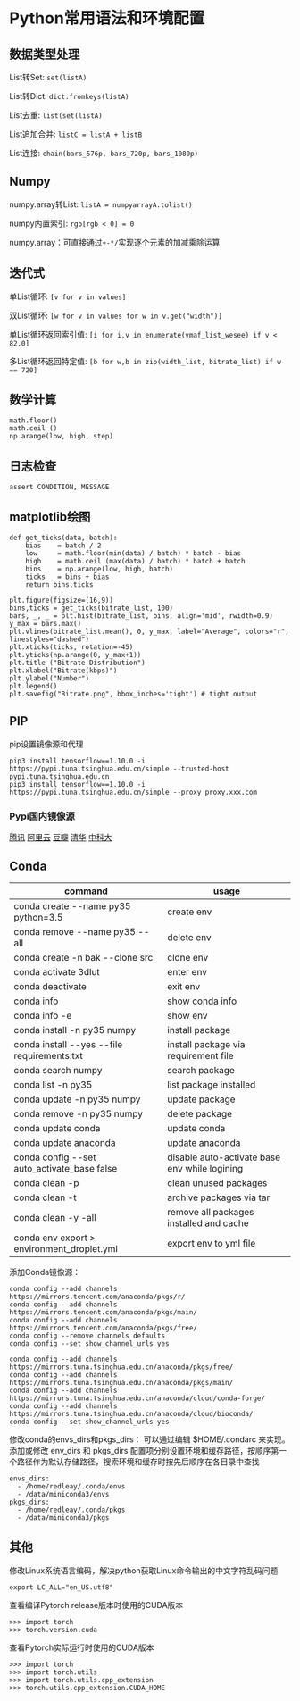 # Python常用语法和环境配置

## 数据类型处理
List转Set: `set(listA)`

List转Dict: `dict.fromkeys(listA)`

List去重: `list(set(listA)`

List追加合并: `listC = listA + listB`

List连接: `chain(bars_576p, bars_720p, bars_1080p)`

## Numpy
numpy.array转List: `listA = numpyarrayA.tolist()`

numpy内置索引: `rgb[rgb < 0] = 0`

numpy.array：可直接通过`+-*/`实现逐个元素的加减乘除运算

## 迭代式
单List循环: `[v for v in values]`

双List循环: `[w for v in values for w in v.get("width")]`

单List循环返回索引值: `[i for i,v in enumerate(vmaf_list_wesee) if v < 82.0]`

多List循环返回特定值: `[b for w,b in zip(width_list, bitrate_list) if w == 720]`


## 数学计算

```
math.floor()
math.ceil ()
np.arange(low, high, step)
```

## 日志检查

```
assert CONDITION, MESSAGE
```

## matplotlib绘图

```
def get_ticks(data, batch):
    bias    = batch / 2
    low     = math.floor(min(data) / batch) * batch - bias
    high    = math.ceil (max(data) / batch) * batch + batch
    bins    = np.arange(low, high, batch)
    ticks   = bins + bias
    return bins,ticks

plt.figure(figsize=(16,9))
bins,ticks = get_ticks(bitrate_list, 100)
bars, _, _ = plt.hist(bitrate_list, bins, align='mid', rwidth=0.9)
y_max = bars.max()
plt.vlines(bitrate_list.mean(), 0, y_max, label="Average", colors="r", linestyles="dashed")
plt.xticks(ticks, rotation=-45)
plt.yticks(np.arange(0, y_max+1))
plt.title ("Bitrate Distribution")
plt.xlabel("Bitrate(kbps)")
plt.ylabel("Number")
plt.legend()
plt.savefig("Bitrate.png", bbox_inches='tight') # tight output
```

## PIP

pip设置镜像源和代理
```
pip3 install tensorflow==1.10.0 -i https://pypi.tuna.tsinghua.edu.cn/simple --trusted-host pypi.tuna.tsinghua.edu.cn
pip3 install tensorflow==1.10.0 -i https://pypi.tuna.tsinghua.edu.cn/simple --proxy proxy.xxx.com
```

### Pypi国内镜像源

[腾讯](https://mirrors.tencent.com/pypi/simple)
[阿里云](http://mirrors.aliyun.com/pypi/simple)
[豆瓣](http://pypi.douban.com/simple)
[清华](https://pypi.tuna.tsinghua.edu.cn/simple)
[中科大](https://pypi.mirrors.ustc.edu.cn/simple)

## Conda

| command                                     | usage                                         |
| -----                                       | -----                                         |
| conda create --name py35 python=3.5         | create env                                    |
| conda remove --name py35 --all              | delete env                                    |
| conda create -n bak --clone src             | clone  env                                    |
| conda activate 3dlut                        | enter env                                     |
| conda deactivate                            | exit env                                      |
| conda info                                  | show conda info                               |
| conda info -e                               | show env                                      |
| conda install -n py35 numpy                 | install package                               |
| conda install --yes --file requirements.txt | install package via requirement file          |
| conda search numpy                          | search package                                |
| conda list -n py35                          | list package installed                        |
| conda update -n py35 numpy                  | update package                                |
| conda remove -n py35 numpy                  | delete package                                |
| conda update conda                          | update conda                                  |
| conda update anaconda                       | update anaconda                               |
| conda config --set auto_activate_base false | disable auto-activate base env while logining |
| conda clean -p                              | clean unused packages                         |
| conda clean -t                              | archive packages via tar                      |
| conda clean -y -all                         | remove all packages installed and cache       |
| conda env export > environment_droplet.yml  | export env to yml file                        |

添加Conda镜像源：
```
conda config --add channels https://mirrors.tencent.com/anaconda/pkgs/r/
conda config --add channels https://mirrors.tencent.com/anaconda/pkgs/main/
conda config --add channels https://mirrors.tencent.com/anaconda/pkgs/free/
conda config --remove channels defaults
conda config --set show_channel_urls yes

conda config --add channels https://mirrors.tuna.tsinghua.edu.cn/anaconda/pkgs/free/
conda config --add channels https://mirrors.tuna.tsinghua.edu.cn/anaconda/pkgs/main/
conda config --add channels https://mirrors.tuna.tsinghua.edu.cn/anaconda/cloud/conda-forge/
conda config --add channels https://mirrors.tuna.tsinghua.edu.cn/anaconda/cloud/bioconda/
conda config --set show_channel_urls yes
```

修改conda的envs_dirs和pkgs_dirs：
可以通过编辑 \$HOME/.condarc 来实现。添加或修改 env_dirs 和 pkgs_dirs 配置项分别设置环境和缓存路径，按顺序第一个路径作为默认存储路径，搜索环境和缓存时按先后顺序在各目录中查找
```
envs_dirs:
  - /home/redleay/.conda/envs
  - /data/miniconda3/envs
pkgs_dirs:
  - /home/redleay/.conda/pkgs
  - /data/miniconda3/pkgs
```

## 其他

修改Linux系统语言编码，解决python获取Linux命令输出的中文字符乱码问题
```
export LC_ALL="en_US.utf8"
```

查看编译Pytorch release版本时使用的CUDA版本
```
>>> import torch
>>> torch.version.cuda
```

查看Pytorch实际运行时使用的CUDA版本
```
>>> import torch
>>> import torch.utils
>>> import torch.utils.cpp_extension
>>> torch.utils.cpp_extension.CUDA_HOME
```
